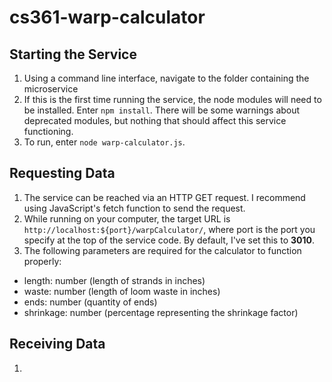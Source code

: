 # cs361-warp-calculator

## Starting the Service
1. Using a command line interface, navigate to the folder containing the microservice
2. If this is the first time running the service, the node modules will need to be installed. Enter `npm install`. There will be some warnings about deprecated modules, but nothing that should affect this service functioning.
3. To run, enter `node warp-calculator.js`.

## Requesting Data
1. The service can be reached via an HTTP GET request. I recommend using JavaScript's fetch function to send the request.
2. While running on your computer, the target URL is `http://localhost:${port}/warpCalculator/`, where port is the port you specify at the top of the service code. By default, I've set this to **3010**.
3. The following parameters are required for the calculator to function properly:
  * length:     number      (length of strands in inches)
  * waste:      number      (length of loom waste in inches)
  * ends:       number      (quantity of ends)
  * shrinkage:  number      (percentage representing the shrinkage factor)

## Receiving Data
1. 
